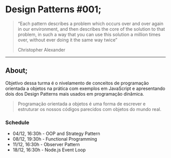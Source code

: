 # Design Patterns #001;

> “Each pattern describes a problem which occurs over and over again in our
> environment, and then describes the core of the solution to that problem,
> in such a way that you can use this solution a million times over,
> without ever doing it the same way twice”
>
> Christopher Alexander

---

## About;

Objetivo dessa turma é o nivelamento de conceitos de programação orientada a
objetos na prática com exemplos em JavaScript e apresentando dois dos Design
Patterns mais usados em programação dinâmica.

> Programação orientada a objetos é uma forma de escrever e estruturar os
> nossos códigos parecidos com objetos do mundo real.

### Schedule

- 04/12, 16:30h - OOP and Strategy Pattern
- 08/12, 19:30h - Functional Programming
- 11/12, 16:30h - Observer Pattern
- 18/12, 16:30h - Node.js Event Loop
